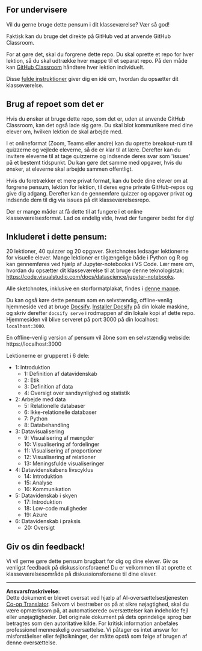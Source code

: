 <!--
CO_OP_TRANSLATOR_METADATA:
{
  "original_hash": "f7440be10c17a8a9262713af3d2818a9",
  "translation_date": "2025-09-06T19:57:46+00:00",
  "source_file": "for-teachers.md",
  "language_code": "da"
}
-->
## For undervisere

Vil du gerne bruge dette pensum i dit klasseværelse? Vær så god!

Faktisk kan du bruge det direkte på GitHub ved at anvende GitHub Classroom.

For at gøre det, skal du forgrene dette repo. Du skal oprette et repo for hver lektion, så du skal udtrække hver mappe til et separat repo. På den måde kan [GitHub Classroom](https://classroom.github.com/classrooms) håndtere hver lektion individuelt.

Disse [fulde instruktioner](https://github.blog/2020-03-18-set-up-your-digital-classroom-with-github-classroom/) giver dig en idé om, hvordan du opsætter dit klasseværelse.

## Brug af repoet som det er

Hvis du ønsker at bruge dette repo, som det er, uden at anvende GitHub Classroom, kan det også lade sig gøre. Du skal blot kommunikere med dine elever om, hvilken lektion de skal arbejde med.

I et onlineformat (Zoom, Teams eller andre) kan du oprette breakout-rum til quizzerne og vejlede eleverne, så de er klar til at lære. Derefter kan du invitere eleverne til at tage quizzerne og indsende deres svar som 'issues' på et bestemt tidspunkt. Du kan gøre det samme med opgaver, hvis du ønsker, at eleverne skal arbejde sammen offentligt.

Hvis du foretrækker et mere privat format, kan du bede dine elever om at forgrene pensum, lektion for lektion, til deres egne private GitHub-repos og give dig adgang. Derefter kan de gennemføre quizzer og opgaver privat og indsende dem til dig via issues på dit klasseværelsesrepo.

Der er mange måder at få dette til at fungere i et online klasseværelsesformat. Lad os endelig vide, hvad der fungerer bedst for dig!

## Inkluderet i dette pensum:

20 lektioner, 40 quizzer og 20 opgaver. Sketchnotes ledsager lektionerne for visuelle elever. Mange lektioner er tilgængelige både i Python og R og kan gennemføres ved hjælp af Jupyter-notebooks i VS Code. Lær mere om, hvordan du opsætter dit klasseværelse til at bruge denne teknologistak: https://code.visualstudio.com/docs/datascience/jupyter-notebooks.

Alle sketchnotes, inklusive en storformatplakat, findes i [denne mappe](../../sketchnotes).

Du kan også køre dette pensum som en selvstændig, offline-venlig hjemmeside ved at bruge [Docsify](https://docsify.js.org/#/). [Installer Docsify](https://docsify.js.org/#/quickstart) på din lokale maskine, og skriv derefter `docsify serve` i rodmappen af din lokale kopi af dette repo. Hjemmesiden vil blive serveret på port 3000 på din localhost: `localhost:3000`.

En offline-venlig version af pensum vil åbne som en selvstændig webside: https://localhost:3000

Lektionerne er grupperet i 6 dele:

- 1: Introduktion
    - 1: Definition af datavidenskab
    - 2: Etik
    - 3: Definition af data
    - 4: Oversigt over sandsynlighed og statistik
- 2: Arbejde med data
    - 5: Relationelle databaser
    - 6: Ikke-relationelle databaser
    - 7: Python
    - 8: Databehandling
- 3: Datavisualisering
    - 9: Visualisering af mængder
    - 10: Visualisering af fordelinger
    - 11: Visualisering af proportioner
    - 12: Visualisering af relationer
    - 13: Meningsfulde visualiseringer
- 4: Datavidenskabens livscyklus
    - 14: Introduktion
    - 15: Analyse
    - 16: Kommunikation
- 5: Datavidenskab i skyen
    - 17: Introduktion
    - 18: Low-code muligheder
    - 19: Azure
- 6: Datavidenskab i praksis
    - 20: Oversigt

## Giv os din feedback!

Vi vil gerne gøre dette pensum brugbart for dig og dine elever. Giv os venligst feedback på diskussionsforaene! Du er velkommen til at oprette et klasseværelsesområde på diskussionsforaene til dine elever.

---

**Ansvarsfraskrivelse**:  
Dette dokument er blevet oversat ved hjælp af AI-oversættelsestjenesten [Co-op Translator](https://github.com/Azure/co-op-translator). Selvom vi bestræber os på at sikre nøjagtighed, skal du være opmærksom på, at automatiserede oversættelser kan indeholde fejl eller unøjagtigheder. Det originale dokument på dets oprindelige sprog bør betragtes som den autoritative kilde. For kritisk information anbefales professionel menneskelig oversættelse. Vi påtager os intet ansvar for misforståelser eller fejltolkninger, der måtte opstå som følge af brugen af denne oversættelse.